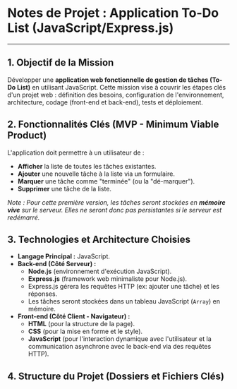 # Notes de Projet : Application To-Do List (JavaScript/Express.js)

---

## 1. Objectif de la Mission

Développer une **application web fonctionnelle de gestion de tâches (To-Do List)** en utilisant JavaScript. Cette mission vise à couvrir les étapes clés d'un projet web : définition des besoins, configuration de l'environnement, architecture, codage (front-end et back-end), tests et déploiement.

## 2. Fonctionnalités Clés (MVP - Minimum Viable Product)

L'application doit permettre à un utilisateur de :

* **Afficher** la liste de toutes les tâches existantes.
* **Ajouter** une nouvelle tâche à la liste via un formulaire.
* **Marquer** une tâche comme "terminée" (ou la "dé-marquer").
* **Supprimer** une tâche de la liste.

_Note : Pour cette première version, les tâches seront stockées en **mémoire vive** sur le serveur. Elles ne seront donc pas persistantes si le serveur est redémarré._

## 3. Technologies et Architecture Choisies

* **Langage Principal :** JavaScript.
* **Back-end (Côté Serveur) :**
    * **Node.js** (environnement d'exécution JavaScript).
    * **Express.js** (framework web minimaliste pour Node.js).
    * Express.js gérera les requêtes HTTP (ex: ajouter une tâche) et les réponses.
    * Les tâches seront stockées dans un tableau JavaScript (`Array`) en mémoire.
* **Front-end (Côté Client - Navigateur) :**
    * **HTML** (pour la structure de la page).
    * **CSS** (pour la mise en forme et le style).
    * **JavaScript** (pour l'interaction dynamique avec l'utilisateur et la communication asynchrone avec le back-end via des requêtes HTTP).

## 4. Structure du Projet (Dossiers et Fichiers Clés)